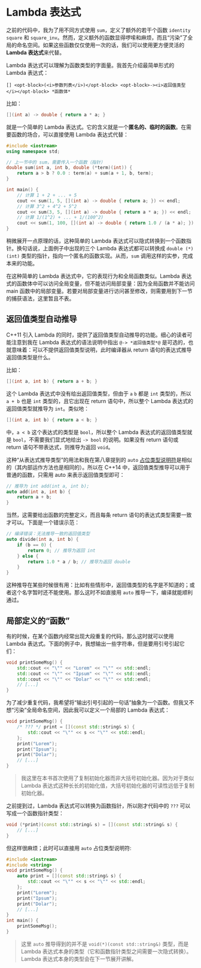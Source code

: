 # Lambda 表达式

之前的代码中，我为了用不同方式使用 `sum`，定义了额外的若干个函数 `identity` `square` 和 `square_inv`。然而，定义额外的函数显得啰嗦和麻烦，而且“污染”了全局的命名空间。如果这些函数仅仅使用一次的话，我们可以使用更方便灵活的 **Lambda 表达式**来代替。

Lambda 表达式可以理解为函数类型的字面量。我首先介绍最简单形式的 Lambda 表达式：
```sdsc
[] <opt-block>(<i>参数列表</i>)</opt-block> <opt-block>-><i>返回值类型</i></opt-block> *函数体*
```

比如：
```cpp
[](int a) -> double { return a * a; }
```

就是一个简单的 Lambda 表达式。它的含义就是一个**匿名的、临时的函数**。在需要函数的场合，可以直接使用 Lambda 表达式代替：

```CPP
#include <iostream>
using namespace std;

// 上一节中的 sum，需要传入一个函数（指针）
double sum(int a, int b, double (*term)(int)) {
    return a > b ? 0.0 : term(a) + sum(a + 1, b, term);
}

int main() {
    // 计算 1 + 2 + ... + 5
    cout << sum(1, 5, [](int a) -> double { return a; }) << endl;
    // 计算 3^2 + 4^2 + 5^2
    cout << sum(3, 5, [](int a) -> double { return a * a; }) << endl;
    // 计算 1/(1^2) + ... + 1/(100^2)
    cout << sum(1, 100, [](int a) -> double { return 1.0 / (a * a); }) << endl;
}
```

稍微展开一点原理的话，这种简单的 Lambda 表达式可以隐式转换到一个函数指针。换句话说，上面例子中出现的三个 Lambda 表达式都可以转换成 `double (*)(int)` 类型的指针，指向一个匿名的函数实现。从而，`sum` 调用这样的实参，完成本来的功能。

在这种简单的 Lambda 表达式中，它的表现行为和全局函数类似。Lambda 表达式的函数体中可以访问全局变量，但不能访问局部变量：因为全局函数并不能访问 main 函数中的局部变量。若要对局部变量进行访问甚至修改，则需要用到下一节的捕获语法，这里暂且不表。

## 返回值类型自动推导

C++11 引入 Lambda 的同时，提供了返回值类型自动推导的功能。细心的读者可能注意到我在 Lambda 表达式的语法说明中指出 `@-> *返回值类型*@` 是可选的，也就意味着：可以不提供返回值类型说明，此时编译器从 return 语句的表达式推导返回值类型是什么。

比如：
```cpp
[](int a, int b) { return a + b; }
```
这个 Lambda 表达式中没有给出返回值类型，但由于 `a` `b` 都是 `int` 类型的，所以 `a + b` 也是 `int` 类型的，且它出现在 return 语句中，所以整个 Lambda 表达式的返回值类型就推导为 `int`。类似地：

```cpp
[](int a, int b) { return a < b; }
```

中，`a < b` 这个表达式的类型是 `bool`，所以整个 Lambda 表达式的返回值类型就是 `bool`，不需要我们显式地给出 `-> bool` 的说明。如果没有 return 语句或 return 语句不带表达式，则推导为返回 `void`。

这种“从表达式推导类型”的用法和我在第八章提到的 `auto` [占位类型说明符](ch08/stl_containers/iterator_concept.md#idx_占位类型说明符)是相似的（其内部运作方法也是相同的）。所以在 C++14 中，返回值类型推导可以用于普通的函数，只需用 auto 来表示返回值类型即可：

```cpp
// 推导为 int add(int a, int b);
auto add(int a, int b) {
    return a + b;
}
```

当然，这需要给出函数的完整定义，而且每条 return 语句的表达式类型需要一致才可以。下面是一个错误示范：

```cpp
// 编译错误：无法推导一致的返回值类型
auto divide(int a, int b) {
    if (b == 0) {
        return 0; // 推导为返回 int
    } else {
        return 1.0 * a / b; // 推导为返回 double
    }
}
```

这种推导在某些时候很有用：比如有些情形中，返回值类型的名字是不知道的；或者这个名字暂时还不能使用。那么这时不如直接用 `auto` 推导一下，编译就能顺利通过。

## 局部定义的“函数”

有的时候，在某个函数内经常出现大段重复的代码，那么这时就可以使用 Lambda 表达式。下面的例子中，我想输出一些字符串，但是要用引号引起它们：

```cpp
void printSomeMsg() {
    std::cout << "\"" << "Lorem" << "\"" << std::endl;
    std::cout << "\"" << "Ipsum" << "\"" << std::endl;
    std::cout << "\"" << "Dolar" << "\"" << std::endl;
    // [...]
}
```
为了减少重复代码，我希望将“输出引号引起的一句话”抽象为一个函数。但我又不想“污染”全局命名空间，因此我可以定义一个局部的 Lambda 表达式：

```cpp
void printSomeMsg() {
    /* ??? */ print = [](const std::string& s) {
        std::cout << "\"" << s << "\"" << std::endl;
    };
    print("Lorem");
    print("Ipsum");
    print("Dolar");
    // [...]
}
```

> 我这里在本书首次使用了复制初始化器而非大括号初始化器。因为对于类似 Lambda 表达式这种长长的初始化值，大括号初始化器的可读性远低于复制初始化器。

之前提到过，Lambda 表达式可以转换为函数指针，所以刚才代码中的 `???` 可以写成一个函数指针类型：
```cpp
void (*print)(const std::string& s) = [](const std::string& s) {
    // [...]
}
```

但这样很麻烦；此时可以直接用 `auto` 占位类型说明符:
```CPP
#include <iostream>
#include <string>
void printSomeMsg() {
    auto print = [](const std::string& s) {
        std::cout << "\"" << s << "\"" << std::endl;
    };
    print("Lorem");
    print("Ipsum");
    print("Dolar");
    // [...]
}
int main() {
    printSomeMsg();
}
```

> 这里 `auto` 推导得到的并不是 `void(*)(const std::string&)` 类型，而是 Lambda 表达式本身的类型（它和函数指针类型之间需要一次隐式转换）。Lambda 表达式本身的类型会在下一节展开讲解。

